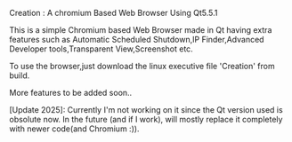 Creation : A chromium Based Web Browser Using Qt5.5.1

This is a simple Chromium based Web Browser made in Qt having extra features such as Automatic Scheduled Shutdown,IP Finder,Advanced Developer tools,Transparent View,Screenshot etc.

To use the browser,just download the linux executive file 'Creation' from build.

More features to be added soon..

[Update 2025]: Currently I'm not working on it since the Qt version used is obsolute now. In the future (and if I work), will mostly replace it completely with newer code(and Chromium :)).
